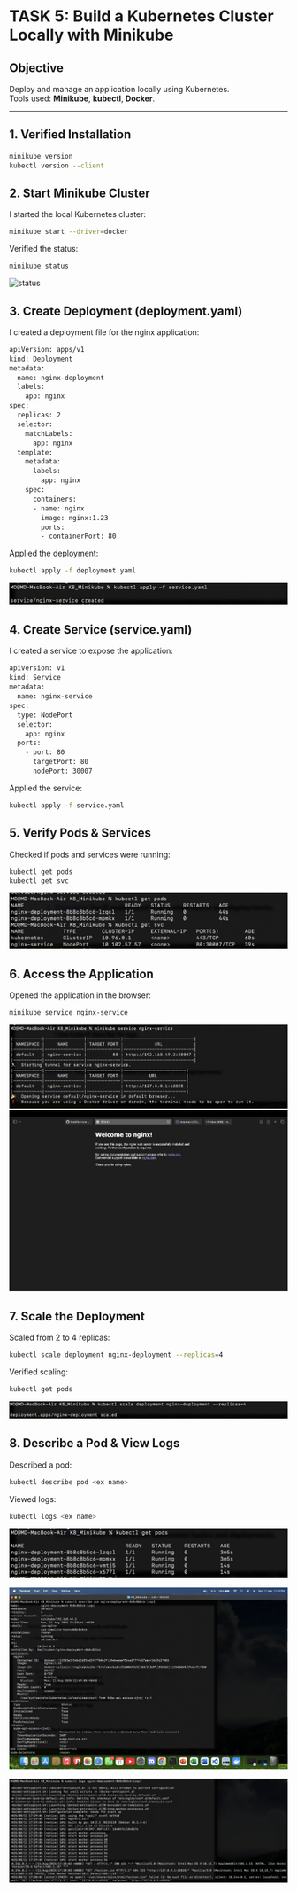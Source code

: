 # TASK 5: Build a Kubernetes Cluster Locally with Minikube

## Objective
Deploy and manage an application locally using Kubernetes.  
Tools used: **Minikube**, **kubectl**, **Docker**.

---

## 1. Verified Installation
```bash
minikube version
kubectl version --client
```

## 2. Start Minikube Cluster
I started the local Kubernetes cluster:
```bash
minikube start --driver=docker
```

Verified the status:
```bash
minikube status
```
![status](screenshots/status.png)

## 3. Create Deployment (deployment.yaml)
I created a deployment file for the nginx application:
``` bash
apiVersion: apps/v1
kind: Deployment
metadata:
  name: nginx-deployment
  labels:
    app: nginx
spec:
  replicas: 2
  selector:
    matchLabels:
      app: nginx
  template:
    metadata:
      labels:
        app: nginx
    spec:
      containers:
      - name: nginx
        image: nginx:1.23
        ports:
        - containerPort: 80
```
Applied the deployment:
``` bash
kubectl apply -f deployment.yaml
```
![apply](screenshots/apply.png)

## 4. Create Service (service.yaml)
I created a service to expose the application:
``` bash
apiVersion: v1
kind: Service
metadata:
  name: nginx-service
spec:
  type: NodePort
  selector:
    app: nginx
  ports:
    - port: 80
      targetPort: 80
      nodePort: 30007
```

Applied the service:
``` bash 
kubectl apply -f service.yaml
```
## 5. Verify Pods & Services
Checked if pods and services were running:
```bash
kubectl get pods
kubectl get svc
```
![pod](screenshots/pod.png)


## 6. Access the Application
Opened the application in the browser:
``` bash
minikube service nginx-service
```
![pod](screenshots/server_t.png)
![pod](screenshots/server.png)


## 7. Scale the Deployment
Scaled from 2 to 4 replicas:
``` bash
kubectl scale deployment nginx-deployment --replicas=4
```
Verified scaling:
``` bash
kubectl get pods
``` 
![scaling](screenshots/scaling.png)

## 8. Describe a Pod & View Logs
Described a pod:
``` bash
kubectl describe pod <ex name>
```
Viewed logs:
``` bash
kubectl logs <ex name>
``` 

![pod](screenshots/1.png)

![pod](screenshots/2.png)

![pod](screenshots/3.png)
